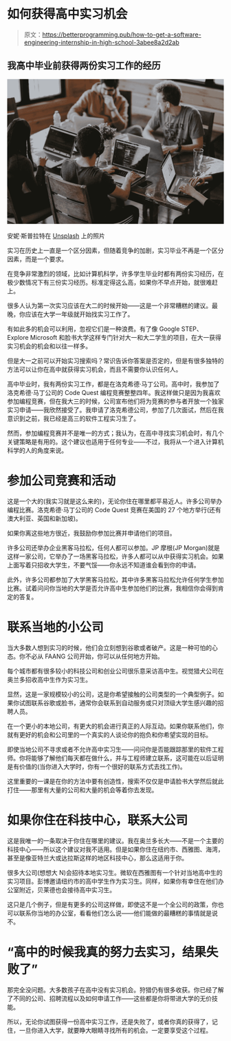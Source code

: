 # 如何获得高中实习机会

> 原文：<https://betterprogramming.pub/how-to-get-a-software-engineering-internship-in-high-school-3abee8a2d2ab>

## 我高中毕业前获得两份实习工作的经历

![](img/aaedf29a341203f9a0571dca8b01c0c0.png)

安妮·斯普拉特在 [Unsplash](https://unsplash.com/s/photos/internship?utm_source=unsplash&utm_medium=referral&utm_content=creditCopyText) 上的照片

实习在历史上一直是一个区分因素，但随着竞争的加剧，实习毕业不再是一个区分因素，而是一个要求。

在竞争非常激烈的领域，比如计算机科学，许多学生毕业时都有两份实习经历，在极少数情况下有三份实习经历。标准定得这么高，如果你不早点开始，就很难赶上。

很多人认为第一次实习应该在大二的时候开始——这是一个非常糟糕的建议。最晚，你应该在大学一年级就开始找实习工作了。

有如此多的机会可以利用，忽视它们是一种浪费。有了像 Google STEP、Explore Microsoft 和脸书大学这样专门针对大一和大二学生的项目，在大一获得实习机会的机会和以往一样多。

但是大一之前可以开始实习搜索吗？常识告诉你答案是否定的，但是有很多独特的方法可以让你在高中就获得实习机会，而且不需要你认识任何人。

高中毕业时，我有两份实习工作，都是在洛克希德·马丁公司。高中时，我参加了洛克希德·马丁公司的 Code Quest 编程竞赛整整四年。我这样做只是因为我喜欢参加编程竞赛，但在我大三的时候，公司宣布他们将为竞赛的参与者开放一个独家实习申请——我欣然接受了。我申请了洛克希德公司，参加了几次面试，然后在我意识到之前，我已经是高三的软件工程实习生了。

然而，参加编程竞赛并不是唯一的方式；我认为，在高中寻找实习机会时，有几个关键策略是有用的。这个建议也适用于任何专业——不过，我将从一个进入计算机科学的人的角度来说。

# 参加公司竞赛和活动

这是一个大的(我实习就是这么来的)，无论你住在哪里都平易近人。许多公司举办编程比赛。洛克希德·马丁公司的 Code Quest 竞赛在美国的 27 个地方举行(还有澳大利亚、英国和新加坡)。

如果你离这些地方很近，我鼓励你参加比赛并申请他们的项目。

许多公司还举办企业黑客马拉松，任何人都可以参加。JP 摩根(JP Morgan)就是这样一家公司，它举办了一场黑客马拉松，许多人都可以从中获得实习机会。如果上面写着只招收大学生，不要气馁——你永远不知道谁会看到你的申请。

此外，许多公司都参加了大学黑客马拉松，其中许多黑客马拉松允许任何学生参加比赛。试着问问你当地的大学是否允许高中生参加他们的比赛，我相信你会得到肯定的答复。

# 联系当地的小公司

当大多数人想到实习的时候，他们会立刻想到谷歌或者破产。这是一种可怕的心态。你不必从 FAANG 公司开始，你可以从任何地方开始。

每个城市都有很多较小的科技公司和创业公司很乐意采访高中生。视觉猎犬公司在奥兰多招收高中生作为实习生。

显然，这是一家规模较小的公司，这是你希望接触的公司类型的一个典型例子。如果你试图联系谷歌或脸书，通常你会联系到自动服务或只对顶级大学生感兴趣的招聘人员。

在一个更小的本地公司，有更大的机会进行真正的人际互动。如果你联系他们，你就有更好的机会和公司里的一个真实的人谈论你的抱负和你希望实现的目标。

即使当地公司不寻求或者不允许高中实习生——问问你是否能跟踪那里的软件工程师。你将能够了解他们每天都在做什么，并与工程师建立联系，这可能在以后证明是有价值的(当你进入大学时，你有一个很好的联系方式去找工作)。

这里重要的一课是在你的方法中要有创造性，搜索不仅仅是申请脸书大学然后就此打住——那里有大量的公司和大量的机会等着你去发现。

# 如果你住在科技中心，联系大公司

这是我唯一的一条取决于你住在哪里的建议。我在奥兰多长大——不是一个主要的科技中心——所以这个建议对我不适用。但是如果你住在纽约市、西雅图、海湾，甚至是像亚特兰大或达拉斯这样的地区科技中心，那么这适用于你。

很多大公司(想想大 N)会招待本地实习生。微软在西雅图有一个针对当地高中生的实习项目。彭博邀请纽约市的高中学生作为实习生。同样，如果你有幸住在他们办公室附近，贝莱德也会接待高中实习生。

这只是几个例子，但是有更多的公司这样做，即使这不是一个全公司的政策，你也可以联系你当地的办公室，看看他们怎么说——他们能做的最糟糕的事情就是说不。

# **“高中的时候我真的努力去实习，结果失败了”**

那完全没问题。大多数孩子在高中没有实习机会。狩猎仍有很多收获。你已经了解了不同的公司、招聘流程以及如何申请工作——这些都是你将带进大学的无价技能。

所以，无论你试图获得一份高中实习工作，还是失败了，或者你真的获得了，记住，一旦你进入大学，就要睁大眼睛寻找所有的机会。一定要享受这个过程。
